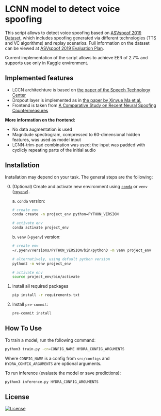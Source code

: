 # LCNN model to detect voice spoofing

This script allows to detect voice spoofing based on [ASVspoof 2019 Dataset](https://www.kaggle.com/datasets/awsaf49/asvpoof-2019-dataset), which includes spoofing generated via different technologies (TTS and VC algorithms) and replay scenarios. Full information on the dataset can be viewed at [ASVspoof 2019 Evaluation Plan](https://www.asvspoof.org/asvspoof2019/asvspoof2019_evaluation_plan.pdf).

Current implementation of the script allows to achieve EER of 2.7% and supports use only in Kaggle environment.

## Implemented features
- LCCN architechture is based on [the paper of the Speech Technology Center](https://arxiv.org/abs/1904.05576)
- Dropout layer is implemented as in [the paper by Xinyue Ma et al.](https://ieeexplore.ieee.org/document/9428313)
- Frontend is taken from [A Comparative Study on Recent Neural Spoofing Countermeasures](https://arxiv.org/abs/2103.11326)

**More information on the frontend:**
- No data augmentation is used
- Magnitude spectrogram, compressed to 60-dimensional hidden features, was used as model input
- LCNN-trim-pad combination was used; the input was padded with cyclicly repeating parts of the initial audio 

## Installation

Installation may depend on your task. The general steps are the following:

0. (Optional) Create and activate new environment using [`conda`](https://conda.io/projects/conda/en/latest/user-guide/getting-started.html) or `venv` ([`+pyenv`](https://github.com/pyenv/pyenv)).

   a. `conda` version:

   ```bash
   # create env
   conda create -n project_env python=PYTHON_VERSION

   # activate env
   conda activate project_env
   ```

   b. `venv` (`+pyenv`) version:

   ```bash
   # create env
   ~/.pyenv/versions/PYTHON_VERSION/bin/python3 -m venv project_env

   # alternatively, using default python version
   python3 -m venv project_env

   # activate env
   source project_env/bin/activate
   ```

1. Install all required packages

   ```bash
   pip install -r requirements.txt
   ```

2. Install `pre-commit`:
   ```bash
   pre-commit install
   ```

## How To Use

To train a model, run the following command:

```bash
python3 train.py -cn=CONFIG_NAME HYDRA_CONFIG_ARGUMENTS
```

Where `CONFIG_NAME` is a config from `src/configs` and `HYDRA_CONFIG_ARGUMENTS` are optional arguments.

To run inference (evaluate the model or save predictions):

```bash
python3 inference.py HYDRA_CONFIG_ARGUMENTS
```


## License

[![License](https://img.shields.io/badge/license-MIT-blue.svg)](/LICENSE)
